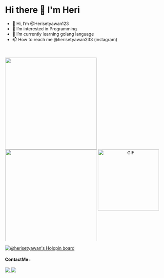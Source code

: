 <h1 style="center">
    Hi there 👋 I'm Heri
</h1>

- 👋 Hi, I’m @Herisetyawan123
- 👀 I’m interested in Programming
- 🌱 I’m currently learning golang language
- 📫 How to reach me @herisetyawan233 (instagram)




<br/>
<p align="center">
    <img align="left" width="300" src="https://github-readme-stats.vercel.app/api/top-langs/?username=herisetyawan123&layout=compact&theme=dracula" />
    <img align="center" src="https://github-readme-stats.vercel.app/api?username=Herisetyawan123&show_icons=true&theme=radical" width="300">
    <img align="right" height="200"  alt="GIF" src="https://i.pinimg.com/originals/7f/9b/92/7f9b92e6d10799bd7d3c47433fb3e020.gif" />
</p>

[![@herisetyawan's Holopin board](https://holopin.io/api/user/board?user=herisetyawan)](https://holopin.io/@herisetyawan)

#### ContactMe :
<a href="https://www.instagram.com/herisetyawan233/">
    <img src="https://img.shields.io/badge/herisetyawan233-bc2a8d?style=for-the-badge&logo=instagram&logoColor=white" />
</a>
<a href="https://wa.me/6283853797950">
    <img src="https://img.shields.io/badge/herisetyawan233-bc2a8d?style=for-the-badge&logo=whatsapp&logoColor=white" />
</a>
